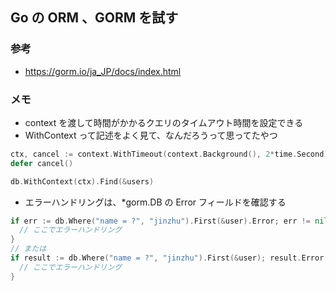 ## Go の ORM 、GORM を試す

### 参考

- https://gorm.io/ja_JP/docs/index.html

### メモ

- context を渡して時間がかかるクエリのタイムアウト時間を設定できる
- WithContext って記述をよく見て、なんだろうって思ってたやつ

```go
ctx, cancel := context.WithTimeout(context.Background(), 2*time.Second)
defer cancel()

db.WithContext(ctx).Find(&users)
```

- エラーハンドリングは、\*gorm.DB の Error フィールドを確認する

```go
if err := db.Where("name = ?", "jinzhu").First(&user).Error; err != nil {
  // ここでエラーハンドリング
}
// または
if result := db.Where("name = ?", "jinzhu").First(&user); result.Error != nil {
  // ここでエラーハンドリング
}
```
